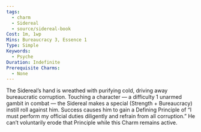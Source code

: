 ```yaml
---
tags:
  - charm
  - Sidereal
  - source/sidereal-book
Cost: 1m, 1wp
Mins: Bureaucracy 3, Essence 1
Type: Simple
Keywords:
  - Psyche
Duration: Indefinite
Prerequisite Charms:
  - None
---
```

The Sidereal’s hand is wreathed with purifying cold, driving away bureaucratic corruption. Touching a character — a difficulty 1 unarmed gambit in combat — the Sidereal makes a special (Strength + Bureaucracy) instill roll against him. Success causes him to gain a Defining Principle of “I must perform my official duties diligently and refrain from all corruption.” He can’t voluntarily erode that Principle while this Charm remains active.